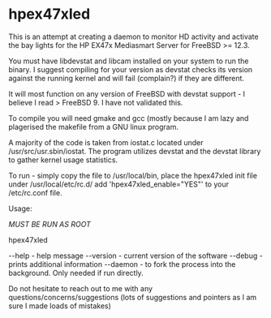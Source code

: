 # hpex47xled
This is an attempt at creating a daemon to monitor HD activity and activate the bay lights for the HP EX47x Mediasmart Server for FreeBSD >= 12.3.

You must have libdevstat and libcam installed on your system to run the binary. I suggest compiling for your version as devstat checks its version against
the running kernel and will fail (complain?) if they are different.

It will most function on any version of FreeBSD with devstat support - I believe I read > FreeBSD 9. I have not validated this.

To compile you will need gmake and gcc (mostly because I am lazy and plagerised the makefile from a GNU linux program.

A majority of the code is taken from iostat.c located under /usr/src/usr.sbin/iostat. The program utilizes devstat and the devstat library
to gather kernel usage statistics. 

To run - simply copy the file to /usr/local/bin, place the hpex47xled init file under /usr/local/etc/rc.d/
add 'hpex47xled_enable="YES"' to your /etc/rc.conf file.

Usage:

*MUST BE RUN AS ROOT*

hpex47xled 

--help - help message
--version - current version of the software
--debug - prints additional information
--daemon - to fork the process into the background. Only needed if run directly.

Do not hesitate to reach out to me with any questions/concerns/suggestions (lots of suggestions and pointers as I am sure I made loads of mistakes)

